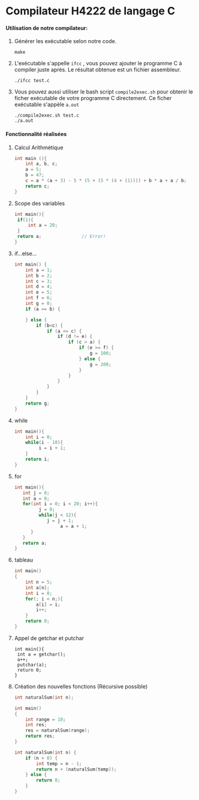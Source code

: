 # Compilateur H4222 de langage C

#### Utilisation de notre compilateur:

1. Générer les exécutable selon notre code.

   ```shell
   make
   ```

2. L'exécutable s'appelle ```ifcc``` , vous pouvez ajouter le programme C à compiler juste après. Le résultat obtenue est un fichier assembleur.

   ```shell
   ./ifcc test.c
   ```

3. Vous pouvez aussi utiliser le bash script `compile2exec.sh` pour obtenir le ficher exécutable de votre programme C directement. Ce ficher exécutable s'appèle `a.out`

   ```
   ./compile2exec.sh test.c
   ./a.out
   ```
   
   

#### Fonctionnalité réalisées 

1. Calcul Arithmétique

   ```c
   int main (){
       int a, b, c;
       a = 5;
       b = 47;
       c = a * (a + 3) - 5 * (5 + (5 * (4 + (1)))) + b * a + a / b;
       return c;
   }
   ```

   

2. Scope des variables

   ```c
   int main(){
   	if(1){
   		int a = 20;
   	}
   	return a;				// Error!
   }
   ```

   

3. if...else...

   ```c
   int main() {
       int a = 1;
       int b = 2;
       int c = 3;
       int d = 4;
       int e = 5;
       int f = 6;
       int g = 0;
       if (a == b) {
   
       } else {
           if (b<c) {
               if (a <= c) {
                   if (d != e) {
                       if (c > a) {
                           if (e >= f) {
                               g = 100;
                           } else {
                               g = 200;
                           }
                       }
                   }
               }
           }
       }
       return g;
   }
   ```

   

4. while

   ```c
   int main(){
       int i = 0;
       while(i - 10){
   			i = i + 1;
       }
       return i;
   }
   ```

   

   

5. for

   ```c
   int main(){
      int j = 0;
      int a = 0;
      for(int i = 0; i < 20; i++){
   	 		j = 0;
   			while(j < 12){
               j = j + 1;
   	    			a = a + 1;
         }
      }
      return a;
   }
   ```

   

6. tableau

   ```c
   int main()
   {
       int n = 5;
       int a[n];
       int i = 0;
       for(; i < n;){
           a[i] = i;
           i++;
       }
       return 0;
   }
   ```

   

7. Appel de getchar et putchar

   ```
   int main(){
   	int a = getchar();
   	a++;
   	putchar(a);
   	return 0;
   }
   ```

   

8. Création des nouvelles fonctions (Récursive possible)

   ```c
   int naturalSum(int n);
   
   int main()
   {
       int range = 10;
       int res;
       res = naturalSum(range);
       return res;
   }
   
   int naturalSum(int n) {
       if (n > 0) {
           int temp = n - 1;
           return n + (naturalSum(temp));
       } else {
           return 0;
       }
   }
   ```

   


